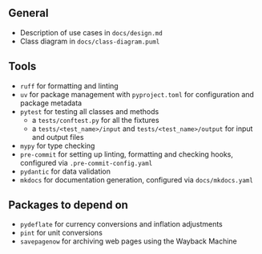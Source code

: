 <!--
SPDX-FileCopyrightText: The technology-data authors
SPDX-License-Identifier: MIT
-->
## General

* Description of use cases in `docs/design.md`
* Class diagram in `docs/class-diagram.puml`

## Tools

* `ruff` for formatting and linting
* `uv` for package management with `pyproject.toml` for configuration and package metadata
* `pytest` for testing all classes and methods
    * a `tests/conftest.py` for all the fixtures
    * a `tests/<test_name>/input` and `tests/<test_name>/output` for input and output files
* `mypy` for type checking
* `pre-commit` for setting up linting, formatting and checking hooks, configured via `.pre-commit-config.yaml`
* `pydantic` for data validation
* `mkdocs` for documentation generation, configured via `docs/mkdocs.yaml`

## Packages to depend on

* `pydeflate` for currency conversions and inflation adjustments
* `pint` for unit conversions
* `savepagenow` for archiving web pages using the Wayback Machine
